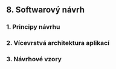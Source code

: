 ## 8. Softwarový návrh

### 1. Principy návrhu
### 2. Vícevrstvá architektura aplikací
### 3. Návrhové vzory